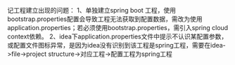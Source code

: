 记工程建立出现的问题：
1、单独建立spring boot 工程，使用bootstrap.properties配置会导致工程无法获取到配置数据，需改为使用application.properties；若必须使用bootstrap.properties，需引入spring cloud context依赖。
2、idea下application.properties文件中提示不认识某配置参数，或配置文件图标异常，是因为idea没有识别到该工程是spring工程，需要在idea->file->project structure->对应工程->配置工程为spring工程

